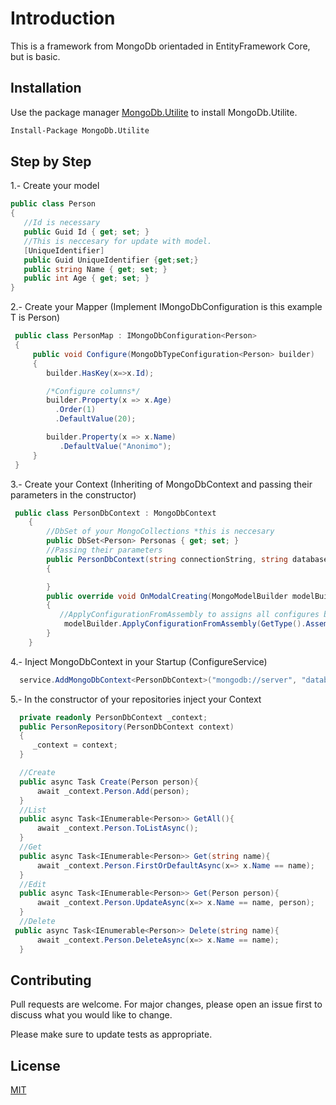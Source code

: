 # Introduction

This is a framework from MongoDb orientaded in EntityFramework Core, but is basic.

## Installation

Use the package manager [MongoDb.Utilite](https://www.nuget.org/packages/MongoDb.Utilite/) to install MongoDb.Utilite.

```bash
Install-Package MongoDb.Utilite
```

## Step by Step

1.- Create your model 
```csharp
public class Person
{
   //Id is necessary
   public Guid Id { get; set; }
   //This is neccesary for update with model.
   [UniqueIdentifier] 
   public Guid UniqueIdentifier {get;set;}
   public string Name { get; set; }
   public int Age { get; set; }
}
```
2.- Create your Mapper (Implement IMongoDbConfiguration<T> is this example T is Person)
```csharp
 public class PersonMap : IMongoDbConfiguration<Person>
 {
     public void Configure(MongoDbTypeConfiguration<Person> builder)
     {
        builder.HasKey(x=>x.Id);

        /*Configure columns*/
        builder.Property(x => x.Age)
          .Order(1)
          .DefaultValue(20);

        builder.Property(x => x.Name)
           .DefaultValue("Anonimo");
     }
 }
```
3.- Create your Context (Inheriting of MongoDbContext and passing their parameters in the constructor)

```csharp
 public class PersonDbContext : MongoDbContext
    {
        //DbSet of your MongoCollections *this is neccesary
        public DbSet<Person> Personas { get; set; }
        //Passing their parameters
        public PersonDbContext(string connectionString, string database) : base(connectionString, database)
        {

        }
        public override void OnModalCreating(MongoModelBuilder modelBuilder)
        {
           //ApplyConfigurationFromAssembly to assigns all configures by assembly *this is neccesary
            modelBuilder.ApplyConfigurationFromAssembly(GetType().Assembly);
        }
    }
```
4.- Inject MongoDbContext in your Startup (ConfigureService) 
```csharp
  service.AddMongoDbContext<PersonDbContext>("mongodb://server", "database");
```
5.- In the constructor of your repositories inject your Context 
```csharp
  private readonly PersonDbContext _context;
  public PersonRepository(PersonDbContext context)
  {
     _context = context;
  }

  //Create
  public async Task Create(Person person){
      await _context.Person.Add(person);  
  }
  //List
  public async Task<IEnumerable<Person>> GetAll(){
      await _context.Person.ToListAsync();  
  }
  //Get
  public async Task<IEnumerable<Person>> Get(string name){
      await _context.Person.FirstOrDefaultAsync(x=> x.Name == name);  
  }
  //Edit
  public async Task<IEnumerable<Person>> Get(Person person){
      await _context.Person.UpdateAsync(x=> x.Name == name, person);  
  }
  //Delete
 public async Task<IEnumerable<Person>> Delete(string name){
      await _context.Person.DeleteAsync(x=> x.Name == name);  
  }
```
## Contributing
Pull requests are welcome. For major changes, please open an issue first to discuss what you would like to change.

Please make sure to update tests as appropriate.

## License
[MIT](https://choosealicense.com/licenses/mit/)